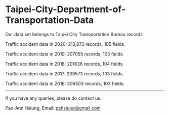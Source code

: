 # Taipei-City-Department-of-Transportation-Data
Our data set belongs to Taipei City Transportation Bureau records

Traffic accident data in 2020: 213,872 records, 105 fields.

Traffic accident data in 2019: 207055 records, 105 fields.

Traffic accident data in 2018: 201636 records, 104 fields.

Traffic accident data in 2017: 209573 records, 103 fields.

Traffic accident data in 2016: 206503 records, 103 fields.

-------------------------------------------------
If you have any queries, please do contact us.

Pao-Ann Hsiung, Email: pahsiung@gmail.com 
